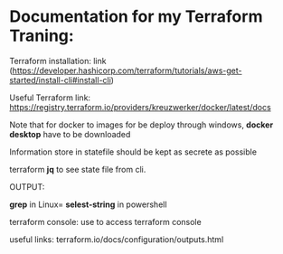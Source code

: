 # Documentation for my Terraform Traning:

Terraform installation: link (https://developer.hashicorp.com/terraform/tutorials/aws-get-started/install-cli#install-cli)

Useful Terraform link: 	https://registry.terraform.io/providers/kreuzwerker/docker/latest/docs

Note that for docker to images for be deploy through windows, **docker desktop** have to be downloaded

Information store in statefile should be kept as secrete as possible

terraform **jq** to see state file from cli.

OUTPUT: 

**grep** in Linux= **selest-string** in powershell

terraform console: use to access terraform console

useful links: terraform.io/docs/configuration/outputs.html